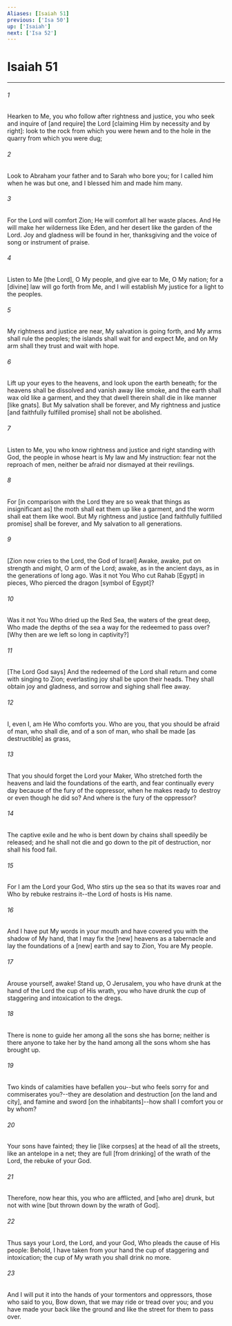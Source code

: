 ```yaml
---
Aliases: [Isaiah 51]
previous: ['Isa 50']
up: ['Isaiah']
next: ['Isa 52']
---
```

# Isaiah 51

***


###### 1 


Hearken to Me, you who follow after rightness and justice, you who seek and inquire of [and require] the Lord [claiming Him by necessity and by right]: look to the rock from which you were hewn and to the hole in the quarry from which you were dug; 


###### 2 


Look to Abraham your father and to Sarah who bore you; for I called him when he was but one, and I blessed him and made him many. 


###### 3 


For the Lord will comfort Zion; He will comfort all her waste places. And He will make her wilderness like Eden, and her desert like the garden of the Lord. Joy and gladness will be found in her, thanksgiving and the voice of song or instrument of praise. 


###### 4 


Listen to Me [the Lord], O My people, and give ear to Me, O My nation; for a [divine] law will go forth from Me, and I will establish My justice for a light to the peoples. 


###### 5 


My rightness and justice are near, My salvation is going forth, and My arms shall rule the peoples; the islands shall wait for and expect Me, and on My arm shall they trust and wait with hope. 


###### 6 


Lift up your eyes to the heavens, and look upon the earth beneath; for the heavens shall be dissolved and vanish away like smoke, and the earth shall wax old like a garment, and they that dwell therein shall die in like manner [like gnats]. But My salvation shall be forever, and My rightness and justice [and faithfully fulfilled promise] shall not be abolished. 


###### 7 


Listen to Me, you who know rightness and justice and right standing with God, the people in whose heart is My law and My instruction: fear not the reproach of men, neither be afraid nor dismayed at their revilings. 


###### 8 


For [in comparison with the Lord they are so weak that things as insignificant as] the moth shall eat them up like a garment, and the worm shall eat them like wool. But My rightness and justice [and faithfully fulfilled promise] shall be forever, and My salvation to all generations. 


###### 9 


[Zion now cries to the Lord, the God of Israel] Awake, awake, put on strength and might, O arm of the Lord; awake, as in the ancient days, as in the generations of long ago. Was it not You Who cut Rahab [Egypt] in pieces, Who pierced the dragon [symbol of Egypt]? 


###### 10 


Was it not You Who dried up the Red Sea, the waters of the great deep, Who made the depths of the sea a way for the redeemed to pass over? [Why then are we left so long in captivity?] 


###### 11 


[The Lord God says] And the redeemed of the Lord shall return and come with singing to Zion; everlasting joy shall be upon their heads. They shall obtain joy and gladness, and sorrow and sighing shall flee away. 


###### 12 


I, even I, am He Who comforts you. Who are you, that you should be afraid of man, who shall die, and of a son of man, who shall be made [as destructible] as grass, 


###### 13 


That you should forget the Lord your Maker, Who stretched forth the heavens and laid the foundations of the earth, and fear continually every day because of the fury of the oppressor, when he makes ready to destroy or even though he did so? And where is the fury of the oppressor? 


###### 14 


The captive exile and he who is bent down by chains shall speedily be released; and he shall not die and go down to the pit of destruction, nor shall his food fail. 


###### 15 


For I am the Lord your God, Who stirs up the sea so that its waves roar and Who by rebuke restrains it--the Lord of hosts is His name. 


###### 16 


And I have put My words in your mouth and have covered you with the shadow of My hand, that I may fix the [new] heavens as a tabernacle and lay the foundations of a [new] earth and say to Zion, You are My people. 


###### 17 


Arouse yourself, awake! Stand up, O Jerusalem, you who have drunk at the hand of the Lord the cup of His wrath, you who have drunk the cup of staggering and intoxication to the dregs. 


###### 18 


There is none to guide her among all the sons she has borne; neither is there anyone to take her by the hand among all the sons whom she has brought up. 


###### 19 


Two kinds of calamities have befallen you--but who feels sorry for and commiserates you?--they are desolation and destruction [on the land and city], and famine and sword [on the inhabitants]--how shall I comfort you or by whom? 


###### 20 


Your sons have fainted; they lie [like corpses] at the head of all the streets, like an antelope in a net; they are full [from drinking] of the wrath of the Lord, the rebuke of your God. 


###### 21 


Therefore, now hear this, you who are afflicted, and [who are] drunk, but not with wine [but thrown down by the wrath of God]. 


###### 22 


Thus says your Lord, the Lord, and your God, Who pleads the cause of His people: Behold, I have taken from your hand the cup of staggering and intoxication; the cup of My wrath you shall drink no more. 


###### 23 


And I will put it into the hands of your tormentors and oppressors, those who said to you, Bow down, that we may ride or tread over you; and you have made your back like the ground and like the street for them to pass over.
